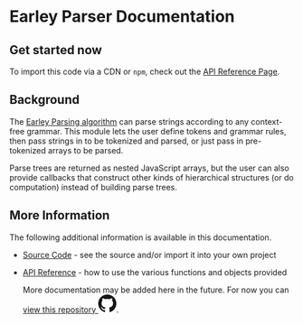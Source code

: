 
# Earley Parser Documentation

## Get started now

To import this code via a CDN or `npm`, check out the [API Reference
Page](api-reference.md).

## Background

The [Earley Parsing algorithm](https://en.wikipedia.org/wiki/Earley_parser)
can parse strings according to any context-free grammar.  This module lets
the user define tokens and grammar rules, then pass strings in to be
tokenized and parsed, or just pass in pre-tokenized arrays to be parsed.

Parse trees are returned as nested JavaScript arrays, but the user can also
provide callbacks that construct other kinds of hierarchical structures (or
do computation) instead of building parse trees.

## More Information

The following additional information is available in this documentation.

 * [Source Code](source-code.md) - see the source and/or import it into your
   own project
 * [API Reference](api-reference.md) - how to use the various functions and
   objects provided

   More documentation may be added here in the future. For now you can [view this repository ![github](img/GitHub-Mark-32px.png)](https://github.com/lurchmath/earley-parser).
